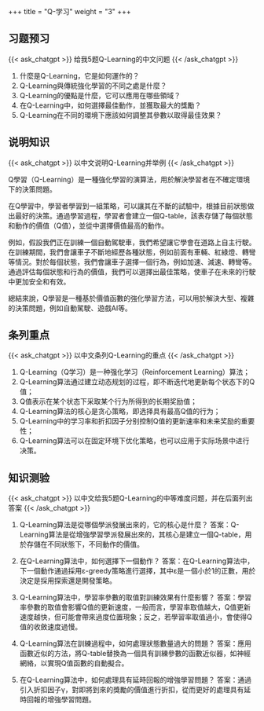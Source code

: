 +++
title = "Q-学习"
weight = "3"
+++
## 习题预习
{{< ask_chatgpt >}}
给我5题Q-Learning的中文问题
{{< /ask_chatgpt >}}

1. 什麼是Q-Learning，它是如何運作的？
2. Q-Learning與傳統強化學習的不同之處是什麼？
3. Q-Learning的優點是什麼，它可以應用在哪些領域？
4. 在Q-Learning中，如何選擇最佳動作，並獲取最大的獎勵？
5. Q-Learning在不同的環境下應該如何調整其參數以取得最佳效果？   

## 说明知识
{{< ask_chatgpt >}}
以中文说明Q-Learning并举例
{{< /ask_chatgpt >}}

Q學習（Q-Learning）是一種強化學習的演算法，用於解決學習者在不確定環境下的決策問題。

在Q學習中，學習者學習到一組策略，可以讓其在不斷的試驗中，根據目前狀態做出最好的決策。通過學習過程，學習者會建立一個Q-table，該表存儲了每個狀態和動作的價值（Q值），並從中選擇價值最高的動作。

例如，假設我們正在訓練一個自動駕駛車，我們希望讓它學會在道路上自主行駛。在訓練期間，我們會讓車子不斷地經歷各種狀態，例如前面有車輛、紅綠燈、轉彎等情況。對於每個狀態，我們會讓車子選擇一個行為，例如加速、減速、轉彎等。通過評估每個狀態和行為的價值，我們可以選擇出最佳策略，使車子在未來的行駛中更加安全和有效。

總結來說，Q學習是一種基於價值函數的強化學習方法，可以用於解決大型、複雜的決策問題，例如自動駕駛、遊戲AI等。   

## 条列重点
{{< ask_chatgpt >}}
以中文条列Q-Learning的重点
{{< /ask_chatgpt >}}

1. Q-Learning（Q学习）是一种强化学习（Reinforcement Learning）算法；
2. Q-Learning算法通过建立动态规划的过程，即不断迭代地更新每个状态下的Q值；
3. Q值表示在某个状态下采取某个行为所得到的长期奖励值；
4. Q-Learning算法的核心是贪心策略，即选择具有最高Q值的行为；
5. Q-Learning中的学习率和折扣因子分别控制Q值的更新速率和未来奖励的重要性；
6. Q-Learning算法可以在固定环境下优化策略，也可以应用于实际场景中进行决策。   

## 知识测验
{{< ask_chatgpt >}}
以中文给我5题Q-Learning的中等难度问题，并在后面列出答案
{{< /ask_chatgpt >}}

1. Q-Learning算法是從哪個學派發展出來的，它的核心是什麼？
答案：Q-Learning算法是從增強學習學派發展出來的，其核心是建立一個Q-table，用於存儲在不同狀態下，不同動作的價值。

2. 在Q-Learning算法中，如何選擇下一個動作？
答案：在Q-Learning算法中，下一個動作通過採用ε-greedy策略進行選擇，其中ε是一個小於1的正數，用於決定是採用探索還是開發策略。

3. Q-Learning算法中，學習率參數的取值對訓練效果有什麼影響？
答案：學習率參數的取值會影響Q值的更新速度，一般而言，學習率取值越大，Q值更新速度越快，但可能會帶來過度位置現象；反之，若學習率取值過小，會使得Q值的收斂速度過慢。

4. Q-Learning算法在訓練過程中，如何處理狀態數量過大的問題？
答案：應用函數近似的方法，將Q-table替換為一個具有訓練參數的函數近似器，如神經網絡，以實現Q值函數的自動擬合。

5. 在Q-Learning算法中，如何處理具有延時回報的增強學習問題？
答案：通過引入折扣因子γ，對即將到來的獎勵的價值進行折扣，從而更好的處理具有延時回報的增強學習問題。   


